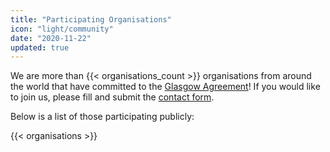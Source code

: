 ```yaml
---
title: "Participating Organisations"
icon: "light/community"
date: "2020-11-22"
updated: true
---
```


We are more than {{< organisations_count >}} organisations from around the world that have committed to the [Glasgow Agreement](../agreement)! If you would like to join us, please fill and submit the [contact form](../contact).  

Below is a list of those participating publicly:  

{{< organisations >}}

